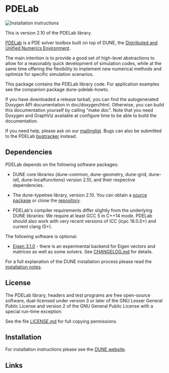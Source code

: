 PDELab
======

![Installation instructions](https://github.com/dune-project/dune-pdelab/workflows/install-test/badge.svg)

This is version 2.10 of the PDELab library.

[PDELab][0] is a PDE solver toolbox built on top of DUNE, the [Distributed and Unified
Numerics Environment][1].

The main intention is to provide a good set of high-level abstractions to allow
for a reasonably quick development of simulation codes, while at the same time
offering the flexibility to implement new numerical methods and optimize for
specific simulation scenarios.

This package contains the PDELab library code. For application examples see the
companion package dune-pdelab-howto.

If you have downloaded a release tarball, you can find the autogenerated Doxygen
API documentation in doc/doxygen/html. Otherwise, you can build this documentation
yourself by calling "make doc". Note that you need Doxygen and GraphViz available at
configure time to be able to build the documentation.

If you need help, please ask on our [mailinglist][8]. Bugs can also be submitted
to the PDELab [bugtracker][9] instead.

Dependencies
------------

PDELab depends on the following software packages:

* DUNE core libraries (dune-common, dune-geometry, dune-grid, dune-istl,
  dune-localfunctions) version 2.10, and their respective dependencies.

* The dune-typetree library, version 2.10. You can obtain a [source package][0] or
  clone the [repository][10].

* PDELab's compiler requirements differ slightly from the underlying DUNE
  libraries: We require at least GCC 5 in C++14 mode. PDELab should also work
  with very recent versions of ICC (icpc 18.0.0+) and current clang (5+).

The following software is optional:

* [Eigen 3.1.0][6] - there is an experimental backend for Eigen vectors and
  matrices as well as some solvers. See [CHANGELOG.md][11] for details.

For a full explanation of the DUNE installation process please read
the [installation notes][2].

License
-------

The PDELab library, headers and test programs are free open-source software,
dual-licensed under version 3 or later of the GNU Lesser General Public License
and version 2 of the GNU General Public License with a special run-time exception.

See the file [LICENSE.md][12] for full copying permissions.

Installation
------------

For installation instructions please see the [DUNE website][1].

Links
-----

 [0]: https://dune-project.org/modules/dune-pdelab/
 [1]: http://www.dune-project.org
 [2]: https://dune-project.org/doc/beginners-resources-pdelab/
 [4]: http://gcc.gnu.org/onlinedocs/libstdc++/faq.html#faq.license
 [6]: http://eigen.tuxfamily.org
 [8]: http://lists.dune-project.org/mailman/listinfo/dune-pdelab
 [9]: http://gitlab.dune-project.org/pdelab/dune-pdelab/issues
[10]: http://gitlab.dune-project.org/pdelab/dune-typetree
[11]: CHANGELOG.md
[12]: LICENSE.md
